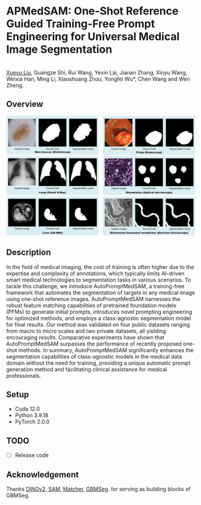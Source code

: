 # APMedSAM: One-Shot Reference Guided Training-Free Prompt Engineering for Universal Medical Image Segmentation
<br>[Xueyu Liu](https://scholar.google.com.hk/citations?user=jeatLqIAAAAJ&hl=zh-CN), Guangze Shi, Rui Wang, Yexin Lai, Jianan Zhang, Xinyu Wang, Weixia Han, Ming Li, Xiaoshuang Zhou, Yongfei Wu*, Chen Wang and Wen Zheng.<br>


## Overview
<p align="center">
<img width="800" alt="eg" src="img/Display.png">
</p>

##  Description
In the field of medical imaging, the cost of training is often higher due to the expertise and complexity of annotations, which typically limits AI-driven smart medical technologies to segmentation tasks in various scenarios. To tackle this challenge, we introduce AutoPromptMedSAM, a training-free framework that automates the segmentation of targets in any medical image using one-shot reference images. AutoPromptMedSAM harnesses the robust feature matching capabilities of pretrained foundation models (PFMs) to generate initial prompts, introduces novel prompting engineering for optimized methods, and employs a class-agnostic segmentation model for final results. Our method was validated on four public datasets ranging from macro to micro scales and two private datasets, all yielding encouraging results. Comparative experiments have shown that AutoPromptMedSAM surpasses the performance of recently proposed one-shot methods. In summary, AutoPromptMedSAM significantly enhances the segmentation capabilities of class-agnostic models in the medical data domain without the need for training, providing a unique automatic prompt generation method and facilitating clinical assistance for medical professionals.
## Setup 
- Cuda 12.0
- Python 3.9.18
- PyTorch 2.0.0

## TODO
- [ ] Release code


## Acknowledgement
Thanks [DINOv2](https://github.com/facebookresearch/dinov2), [SAM](https://github.com/facebookresearch/segment-anything), [Matcher](https://github.com/aim-uofa/Matcher), [GBMSeg](https://github.com/SnowRain510/GBMSeg). for serving as building blocks of GBMSeg.
